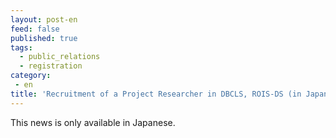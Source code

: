 ```yaml
---
layout: post-en
feed: false
published: true
tags:
  - public_relations
  - registration
category:
 - en
title: 'Recruitment of a Project Researcher in DBCLS, ROIS-DS (in Japanese)'
---
```

This news is only available in Japanese.
